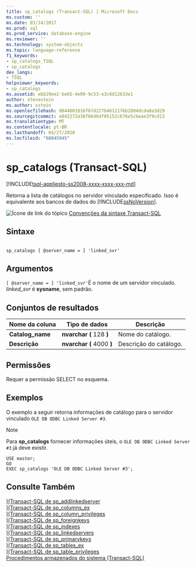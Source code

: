 ```yaml
---
title: sp_catalogs (Transact-SQL) | Microsoft Docs
ms.custom: ''
ms.date: 03/14/2017
ms.prod: sql
ms.prod_service: database-engine
ms.reviewer: ''
ms.technology: system-objects
ms.topic: language-reference
f1_keywords:
- sp_catalogs_TSQL
- sp_catalogs
dev_langs:
- TSQL
helpviewer_keywords:
- sp_catalogs
ms.assetid: ebb29ee2-be65-4e09-9c53-e3c6d12633e1
author: stevestein
ms.author: sstein
ms.openlocfilehash: 0844001016f67d227b4612176b2804dcda0a3d29
ms.sourcegitcommit: e042272a38fb646df05152c676e5cbeae3f9cd13
ms.translationtype: MT
ms.contentlocale: pt-BR
ms.lasthandoff: 04/27/2020
ms.locfileid: "68045945"
---
```

# <a name="sp_catalogs-transact-sql"></a>sp_catalogs (Transact-SQL)
[!INCLUDE[tsql-appliesto-ss2008-xxxx-xxxx-xxx-md](../../includes/tsql-appliesto-ss2008-xxxx-xxxx-xxx-md.md)]

  Retorna a lista de catálogos no servidor vinculado especificado. Isso é equivalente aos bancos de dados do [!INCLUDE[ssNoVersion](../../includes/ssnoversion-md.md)].  
  
 ![Ícone de link do tópico](../../database-engine/configure-windows/media/topic-link.gif "Ícone de link do tópico") [Convenções da sintaxe Transact-SQL](../../t-sql/language-elements/transact-sql-syntax-conventions-transact-sql.md)  
  
## <a name="syntax"></a>Sintaxe  
  
```  
  
sp_catalogs [ @server_name = ] 'linked_svr'  
```  
  
## <a name="arguments"></a>Argumentos  
`[ @server_name = ] 'linked_svr'`É o nome de um servidor vinculado. *linked_svr* é **sysname**, sem padrão.  
  
## <a name="result-sets"></a>Conjuntos de resultados  
  
|Nome da coluna|Tipo de dados|Descrição|  
|-----------------|---------------|-----------------|  
|**Catalog_name**|**nvarchar (** 128 **)**|Nome do catálogo.|  
|**Descrição**|**nvarchar (** 4000 **)**|Descrição do catálogo.|  
  
## <a name="permissions"></a>Permissões  
 Requer a permissão SELECT no esquema.  
  
## <a name="examples"></a>Exemplos  
 O exemplo a seguir retorna informações de catálogo para o servidor vinculado `OLE DB ODBC Linked Server #3`.  
  
> [!NOTE]  
>  Para **sp_catalogs** fornecer informações úteis, o `OLE DB ODBC Linked Server #3` já deve existir.  
  
```  
USE master;  
GO  
EXEC sp_catalogs 'OLE DB ODBC Linked Server #3';  
```  
  
## <a name="see-also"></a>Consulte Também  
 [&#41;&#40;Transact-SQL de sp_addlinkedserver](../../relational-databases/system-stored-procedures/sp-addlinkedserver-transact-sql.md)   
 [&#41;&#40;Transact-SQL de sp_columns_ex](../../relational-databases/system-stored-procedures/sp-columns-ex-transact-sql.md)   
 [&#41;&#40;Transact-SQL de sp_column_privileges](../../relational-databases/system-stored-procedures/sp-column-privileges-transact-sql.md)   
 [&#41;&#40;Transact-SQL de sp_foreignkeys](../../relational-databases/system-stored-procedures/sp-foreignkeys-transact-sql.md)   
 [&#41;&#40;Transact-SQL de sp_indexes](../../relational-databases/system-stored-procedures/sp-indexes-transact-sql.md)   
 [&#41;&#40;Transact-SQL de sp_linkedservers](../../relational-databases/system-stored-procedures/sp-linkedservers-transact-sql.md)   
 [&#41;&#40;Transact-SQL de sp_primarykeys](../../relational-databases/system-stored-procedures/sp-primarykeys-transact-sql.md)   
 [&#41;&#40;Transact-SQL de sp_tables_ex](../../relational-databases/system-stored-procedures/sp-tables-ex-transact-sql.md)   
 [&#41;&#40;Transact-SQL de sp_table_privileges](../../relational-databases/system-stored-procedures/sp-table-privileges-transact-sql.md)   
 [Procedimentos armazenados do sistema &#40;Transact-SQL&#41;](../../relational-databases/system-stored-procedures/system-stored-procedures-transact-sql.md)  
  
  
